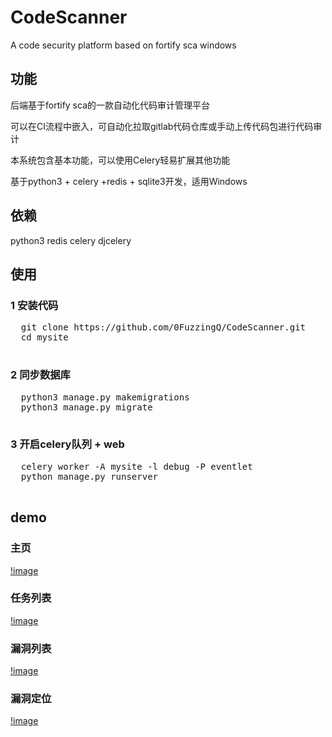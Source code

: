 # CodeScanner
A code security platform based on fortify sca windows

## 功能

后端基于fortify sca的一款自动化代码审计管理平台

可以在CI流程中嵌入，可自动化拉取gitlab代码仓库或手动上传代码包进行代码审计

本系统包含基本功能，可以使用Celery轻易扩展其他功能

基于python3 + celery +redis + sqlite3开发，适用Windows

## 依赖

python3 redis celery djcelery

## 使用

### 1 安装代码

<pre>
  git clone https://github.com/0FuzzingQ/CodeScanner.git
  cd mysite
  </pre>
  
### 2 同步数据库

<pre>
  python3 manage.py makemigrations
  python3 manage.py migrate
  </pre>
  
### 3 开启celery队列 + web

<pre>
  celery worker -A mysite -l debug -P eventlet
  python manage.py runserver
  </pre>
  
## demo

### 主页
[!image](https://raw.githubusercontent.com/0FuzzingQ/CodeScanner/master/demo/cs.JPG)

### 任务列表
[!image](https://raw.githubusercontent.com/0FuzzingQ/CodeScanner/master/demo/cs2.JPG)

### 漏洞列表
[!image](https://raw.githubusercontent.com/0FuzzingQ/CodeScanner/master/demo/cs3.JPG)

### 漏洞定位
[!image](https://raw.githubusercontent.com/0FuzzingQ/CodeScanner/master/demo/cs4.JPG)
